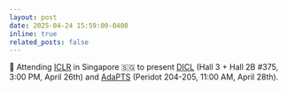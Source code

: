 ```yaml
---
layout: post
date: 2025-04-24 15:59:00-0400
inline: true
related_posts: false
---
```


🎤 Attending <a href="https://iclr.cc/Conferences/2025">ICLR</a> in Singapore 🇸🇬 to present <a href="https://github.com/abenechehab/dicl">DICL</a> (Hall 3 + Hall 2B #375, 3:00 PM, April 26th) and <a href="https://github.com/abenechehab/adapts">AdaPTS</a> (Peridot 204-205, 11:00 AM, April 28th).
